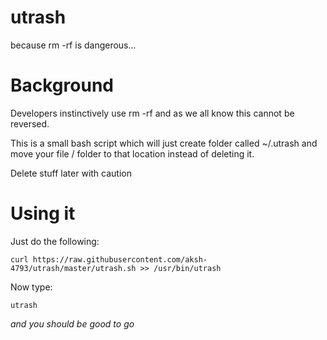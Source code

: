 # utrash
because rm -rf is dangerous...

# Background
Developers instinctively use rm -rf and as we all know this cannot be reversed.

This is a small bash script which will just create folder called ~/.utrash and move your file / folder
to that location instead of deleting it.

Delete stuff later with caution

# Using it
Just do the following:

`curl https://raw.githubusercontent.com/aksh-4793/utrash/master/utrash.sh >> /usr/bin/utrash`

Now type:

`utrash`


*and you should be good to go*
